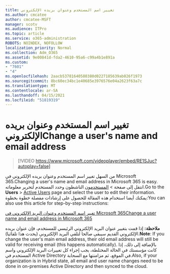 ```yaml
---
title: تغيير اسم المستخدم وعنوان بريده الإلكتروني
ms.author: cmcatee
author: cmcatee-MSFT
manager: scotv
ms.audience: ITPro
ms.topic: article
ms.service: o365-administration
ROBOTS: NOINDEX, NOFOLLOW
localization_priority: Normal
ms.collection: Adm_O365
ms.assetid: 9e00841d-fda2-4610-95a6-c99a4b1e891a
ms.custom:
- "7601"
- "4"
ms.openlocfilehash: 2aacb53781640580380d0227185639ab026f1973
ms.sourcegitcommit: 8bc60ec34bc1e40685e3976576e04a2623f63a7c
ms.translationtype: MT
ms.contentlocale: ar-SA
ms.lasthandoff: 04/15/2021
ms.locfileid: "51819319"
---
```

# <a name="change-a-users-name-and-email-address"></a><span data-ttu-id="ba078-102">تغيير اسم المستخدم وعنوان بريده الإلكتروني</span><span class="sxs-lookup"><span data-stu-id="ba078-102">Change a user's name and email address</span></span>

> [!VIDEO https://www.microsoft.com/videoplayer/embed/RE1SJuc?autoplay=false]

<span data-ttu-id="ba078-103">من السهل تغيير اسم المستخدم وعنوان بريده الإلكتروني في Microsoft 365.</span><span class="sxs-lookup"><span data-stu-id="ba078-103">Changing a user's name and email address in Microsoft 365 is easy.</span></span> <span data-ttu-id="ba078-104">انتقل إلى  صفحة \> [المستخدمون](https://go.microsoft.com/fwlink/p/?linkid=834822) الناشطون وحدد المستخدم لتحرير معلوماته.</span><span class="sxs-lookup"><span data-stu-id="ba078-104">Go to the **Users** \> [Active Users](https://go.microsoft.com/fwlink/p/?linkid=834822) page and select the user to edit their information.</span></span> <span data-ttu-id="ba078-105">يمكنك أيضا استخدام هذه المقالة للحصول على إرشادات مفصلة خطوة بخطوة:</span><span class="sxs-lookup"><span data-stu-id="ba078-105">You can also use this article for step-by-step instructions:</span></span>
  
[<span data-ttu-id="ba078-106">تغيير اسم المستخدم وعنوان البريد الإلكتروني في Microsoft 365</span><span class="sxs-lookup"><span data-stu-id="ba078-106">Change a user name and email address in Microsoft 365</span></span>](https://docs.microsoft.com/microsoft-365/admin/add-users/change-a-user-name-and-email-address)
  
 <span data-ttu-id="ba078-107">**ملاحظة:** إذا قمت بتغيير عنوان البريد الإلكتروني الرئيسي للمستخدم، فإن عنوان بريده الإلكتروني القديم سيبقى صالحا لتلقي البريد الإلكتروني (يحدث هذا تلقائيا).</span><span class="sxs-lookup"><span data-stu-id="ba078-107">**Note**: If you change the user's main email address, their old email address will still be valid for receiving email (this happens automatically).</span></span> <span data-ttu-id="ba078-108">بالإضافة إلى ذلك، إذا كانت مؤسستك في الحالة المختلطة، يجب إجراء كل تغييرات البريد الإلكتروني واسم المستخدم في Active Directory في الموقع، ثم مزامنتها مع السحابة.</span><span class="sxs-lookup"><span data-stu-id="ba078-108">Also, if your organization is in Hybrid state, all email and user name changes need to be done in on-premises Active Directory and then synced to the cloud.</span></span>